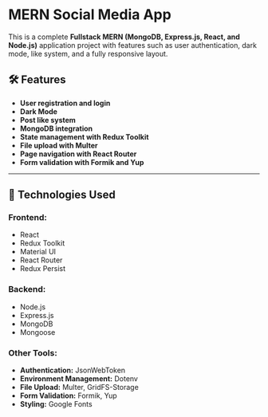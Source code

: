# **MERN Social Media App**

This is a complete **Fullstack MERN (MongoDB, Express.js, React, and Node.js)** application project with features such as user authentication, dark mode, like system, and a fully responsive layout.

## 🛠️ **Features**

- **User registration and login**
- **Dark Mode**
- **Post like system**
- **MongoDB integration**
- **State management with Redux Toolkit**
- **File upload with Multer**
- **Page navigation with React Router**
- **Form validation with Formik and Yup**

---

## 🔧 **Technologies Used**

### **Frontend:**

- React
- Redux Toolkit
- Material UI
- React Router
- Redux Persist

### **Backend:**

- Node.js
- Express.js
- MongoDB
- Mongoose

### **Other Tools:**

- **Authentication:** JsonWebToken
- **Environment Management:** Dotenv
- **File Upload:** Multer, GridFS-Storage
- **Form Validation:** Formik, Yup
- **Styling:** Google Fonts
